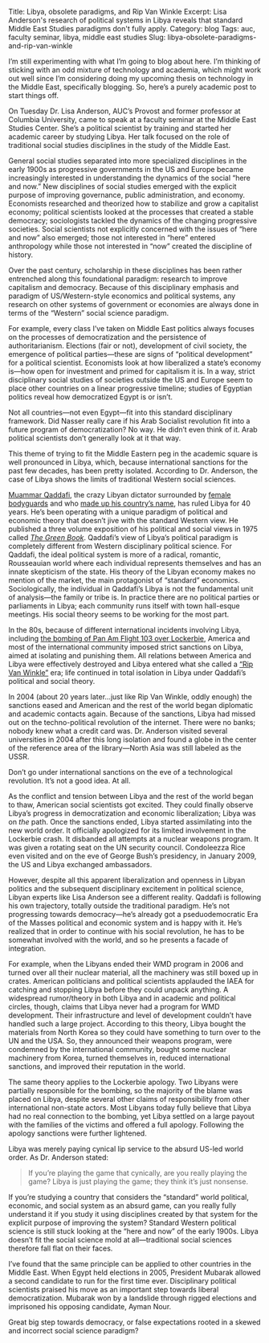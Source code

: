 Title: Libya, obsolete paradigms, and Rip Van Winkle
Excerpt: Lisa Anderson's research of political systems in Libya reveals that standard Middle East Studies paradigms don't fully apply.
Category: blog
Tags: auc, faculty seminar, libya, middle east studies
Slug: libya-obsolete-paradigms-and-rip-van-winkle


I’m still experimenting with what I’m going to blog about here. I’m thinking of sticking with an odd mixture of technology and academia, which might work out well since I’m considering doing my upcoming thesis on technology in the Middle East, specifically blogging. So, here’s a purely academic post to start things off.

On Tuesday Dr. Lisa Anderson, AUC’s Provost and former professor at Columbia University, came to speak at a faculty seminar at the Middle East Studies Center. She’s a political scientist by training and started her academic career by studying Libya. Her talk focused on the role of traditional social studies disciplines in the study of the Middle East.

General social studies separated into more specialized disciplines in the early 1900s as progressive governments in the US and Europe became increasingly interested in understanding the dynamics of the social “here and now.” New disciplines of social studies emerged with the explicit purpose of improving governance, public administration, and economy. Economists researched and theorized how to stabilize and grow a capitalist economy; political scientists looked at the processes that created a stable democracy; sociologists tackled the dynamics of the changing progressive societies. Social scientists not explicitly concerned with the issues of “here and now” also emerged; those not interested in “here” entered anthropology while those not interested in “now” created the discipline of history.

Over the past century, scholarship in these disciplines has been rather entrenched along this foundational paradigm: research to improve capitalism and democracy. Because of this disciplinary emphasis and paradigm of US/Western-style economics and political systems, any research on other systems of government or economies are always done in terms of the “Western” social science paradigm.

For example, every class I’ve taken on Middle East politics always focuses on the processes of democratization and the persistence of authoritarianism. Elections (fair or not), development of civil society, the emergence of political parties—these are signs of “political development” for a political scientist. Economists look at how liberalized a state’s economy is—how open for investment and primed for capitalism it is. In a way, strict disciplinary social studies of societies outside the US and Europe seem to place other countries on a linear progressive timeline; studies of Egyptian politics reveal how democratized Egypt is or isn’t. 

Not all countries—not even Egypt—fit into this standard disciplinary framework. Did Nasser really care if his Arab Socialist revolution fit into a future program of democratization? No way. He didn’t even think of it. Arab political scientists don’t generally look at it that way. 

This theme of trying to fit the Middle Eastern peg in the academic square is well pronounced in Libya, which, because international sanctions for the past few decades, has been pretty isolated. According to Dr. Anderson, the case of Libya shows the limits of traditional Western social sciences.

[Muammar Qaddafi](http://en.wikipedia.org/wiki/Muammar_al-Qaddafi), the crazy Libyan dictator surrounded by [female bodyguards](http://lallalydia.blogspot.com/2007/12/modern-day-amazons-colonel-qaddafis.html) and who [made up his country’s name](http://en.wikipedia.org/wiki/Jamahiriya), has ruled Libya for 40 years. He’s been operating with a unique paradigm of political and economic theory that doesn’t jive with the standard Western view. He published a three volume exposition of his political and social views in 1975 called [*The Green Book*](http://en.wikipedia.org/wiki/The_Green_Book). Qaddafi’s view of Libya’s political paradigm is completely different from Western disciplinary political science. For Qaddafi, the ideal political system is more of a radical, romantic, Rousseauian world where each individual represents themselves and has an innate skepticism of the state. His theory of the Libyan economy makes no mention of the market, the main protagonist of “standard” economics. Sociologically, the individual in Qaddafi’s Libya is not the fundamental unit of analysis—the family or tribe is. In practice there are no political parties or parliaments in Libya; each community runs itself with town hall-esque meetings. His social theory seems to be working for the most part.

In the 80s, because of different international incidents involving Libya, including [the bombing of Pan Am Flight 103 over Lockerbie](http://en.wikipedia.org/wiki/Pan_Am_flight_103), America and most of the international community imposed strict sanctions on Libya, aimed at isolating and punishing them. All relations between America and Libya were effectively destroyed and Libya entered what she called a [“Rip Van Winkle”](http://en.wikipedia.org/wiki/Rip_Van_Winkle) era; life continued in total isolation in Libya under Qaddafi’s political and social theory.

In 2004 (about 20 years later…just like Rip Van Winkle, oddly enough) the sanctions eased and American and the rest of the world began diplomatic and academic contacts again. Because of the sanctions, Libya had missed out on the techno-political revolution of the internet. There were no banks; nobody knew what a credit card was. Dr. Anderson visited several universities in 2004 after this long isolation and found a globe in the center of the reference area of the library—North Asia was still labeled as the USSR.

Don’t go under international sanctions on the eve of a technological revolution. It’s not a good idea. At all.

As the conflict and tension between Libya and the rest of the world began to thaw, American social scientists got excited. They could finally observe Libya’s progress in democratization and economic liberalization; Libya was on *the* path. Once the sanctions ended, Libya started assimilating into the new world order. It officially apologized for its limited involvement in the Lockerbie crash. It disbanded all attempts at a nuclear weapons program. It was given a rotating seat on the UN security council. Condoleezza Rice even visited and on the eve of George Bush’s presidency, in January 2009, the US and Libya exchanged ambassadors.

However, despite all this apparent liberalization and openness in Libyan politics and the subsequent disciplinary excitement in political science, Libyan experts like Lisa Anderson see a different reality. Qaddafi is following his own trajectory, totally outside the traditional paradigm. He’s not progressing towards democracy—he’s already got a pseduodemocratic Era of the Masses political and economic system and is happy with it. He’s realized that in order to continue with his social revolution, he has to be somewhat involved with the world, and so he presents a facade of integration.

For example, when the Libyans ended their WMD program in 2006 and turned over all their nuclear material, all the machinery was still boxed up in crates. American politicians and political scientists applauded the IAEA for catching and stopping Libya before they could unpack anything. A widespread rumor/theory in both Libya and in academic and political circles, though, claims that Libya never had a program for WMD development. Their infrastructure and level of development couldn’t have handled such a large project. According to this theory, Libya bought the materials from North Korea so they could have something to turn over to the UN and the USA. So, they announced their weapons program, were condemned by the international community, bought some nuclear machinery from Korea, turned themselves in, reduced international sanctions, and improved their reputation in the world.

The same theory applies to the Lockerbie apology. Two Libyans were partially responsible for the bombing, so the majority of the blame was placed on Libya, despite several other claims of responsibility from other international non-state actors. Most Libyans today fully believe that Libya had no real connection to the bombing, yet Libya settled on a large payout with the families of the victims and offered a full apology. Following the apology sanctions were further lightened.

Libya was merely paying cynical lip service to the absurd US-led world order. As Dr. Anderson stated:  

> If you’re playing the game that cynically, are you really playing the game? Libya is just playing the game; they think it’s just nonsense. 
	
If you’re studying a country that considers the “standard” world political, economic, and social system as an absurd game, can you really fully understand it if you study it using disciplines created by that system for the explicit purpose of improving the system? Standard Western political science is still stuck looking at the “here and now” of the early 1900s. Libya doesn’t fit the social science mold at all—traditional social sciences therefore fall flat on their faces.

I’ve found that the same principle can be applied to other countries in the Middle East. When Egypt held elections in 2005, President Mubarak allowed a second candidate to run for the first time ever. Disciplinary political scientists praised his move as an important step towards liberal democratization. Mubarak won by a landslide through rigged elections and imprisoned his opposing candidate, Ayman Nour.

Great big step towards democracy, or false expectations rooted in a skewed and incorrect social science paradigm?
